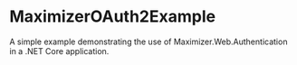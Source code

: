 # MaximizerOAuth2Example
A simple example demonstrating the use of Maximizer.Web.Authentication in a .NET Core application.
